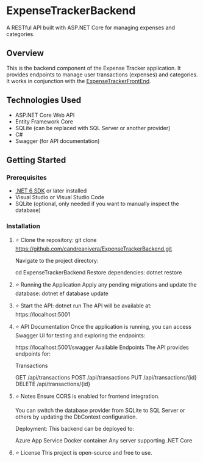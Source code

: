# ExpenseTrackerBackend

A RESTful API built with ASP.NET Core for managing expenses and categories.

## Overview

This is the backend component of the Expense Tracker application. It provides endpoints to manage user transactions (expenses) and categories. It works in conjunction with the [ExpenseTrackerFrontEnd](https://github.com/candreanivera/ExpenseTrackerFrontEnd).

## Technologies Used

- ASP.NET Core Web API  
- Entity Framework Core  
- SQLite (can be replaced with SQL Server or another provider)  
- C#  
- Swagger (for API documentation)

## Getting Started

### Prerequisites

- [.NET 6 SDK](https://dotnet.microsoft.com/en-us/download/dotnet/6.0) or later installed  
- Visual Studio or Visual Studio Code  
- SQLite (optional, only needed if you want to manually inspect the database)

### Installation

1. ⭐ Clone the repository:
   git clone https://github.com/candreanivera/ExpenseTrackerBackend.git
    
    Navigate to the project directory:

    cd ExpenseTrackerBackend
    Restore dependencies:
    dotnet restore

2. ⭐ Running the Application
    Apply any pending migrations and update the database:
    dotnet ef database update

3. ⭐ Start the API:
    dotnet run
    The API will be available at:
    https://localhost:5001

4. ⭐ API Documentation
    Once the application is running, you can access Swagger UI for testing and exploring the endpoints:

    https://localhost:5001/swagger
    Available Endpoints
    The API provides endpoints for:

    Transactions

    GET /api/transactions
    POST /api/transactions
    PUT /api/transactions/{id}
    DELETE /api/transactions/{id}

5. ⭐ Notes
    Ensure CORS is enabled for frontend integration.

    You can switch the database provider from SQLite to SQL Server or others by updating the DbContext configuration.

    Deployment: This backend can be deployed to:

    Azure App Service
    Docker container
    Any server supporting .NET Core

6. ⭐ License
    This project is open-source and free to use.